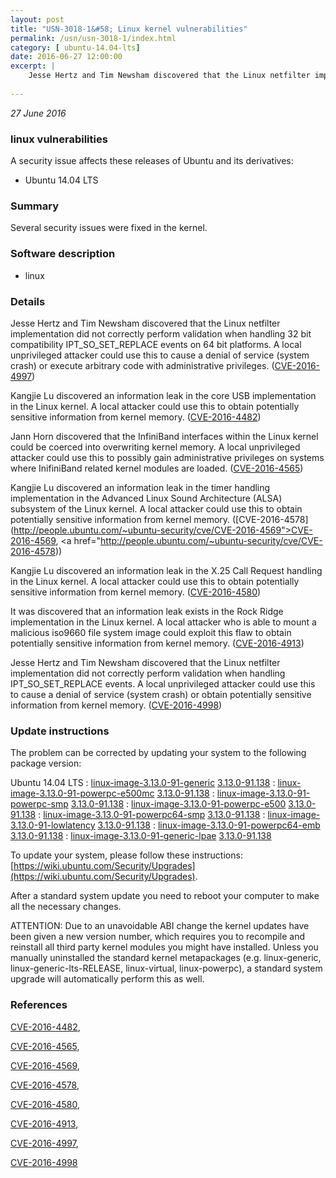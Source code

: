 ```yaml
---
layout: post
title: "USN-3018-1&#58; Linux kernel vulnerabilities"
permalink: /usn/usn-3018-1/index.html
category: [ ubuntu-14.04-lts]
date: 2016-06-27 12:00:00
excerpt: |
    Jesse Hertz and Tim Newsham discovered that the Linux netfilter implementation did not correctly perform validation when handling 32 bit compatibility IPT_SO_SET_REPLACE events on 64 bit platforms. A local unprivileged attacker could use this to cause a denial of service (system crash) or execute arbitrary code with administrative privileges. ([CVE-2016-4997](http://people.ubuntu.com/~ubuntu-security/cve/CVE-2016-4997))
    
--- 
```

 
 

*27 June 2016*

### linux vulnerabilities

A security issue affects these releases of Ubuntu and its derivatives:

* Ubuntu 14.04 LTS

### Summary

Several security issues were fixed in the kernel. 

### Software description

* linux 

### Details

Jesse Hertz and Tim Newsham discovered that the Linux netfilter implementation did not correctly perform validation when handling 32 bit compatibility IPT_SO_SET_REPLACE events on 64 bit platforms. A local unprivileged attacker could use this to cause a denial of service (system crash) or execute arbitrary code with administrative privileges. ([CVE-2016-4997](http://people.ubuntu.com/~ubuntu-security/cve/CVE-2016-4997))

Kangjie Lu discovered an information leak in the core USB implementation in the Linux kernel. A local attacker could use this to obtain potentially sensitive information from kernel memory. ([CVE-2016-4482](http://people.ubuntu.com/~ubuntu-security/cve/CVE-2016-4482))

Jann Horn discovered that the InfiniBand interfaces within the Linux kernel could be coerced into overwriting kernel memory. A local unprivileged attacker could use this to possibly gain administrative privileges on systems where InifiniBand related kernel modules are loaded. ([CVE-2016-4565](http://people.ubuntu.com/~ubuntu-security/cve/CVE-2016-4565))

Kangjie Lu discovered an information leak in the timer handling implementation in the Advanced Linux Sound Architecture (ALSA) subsystem of the Linux kernel. A local attacker could use this to obtain potentially sensitive information from kernel memory. ([CVE-2016-4578](http://people.ubuntu.com/~ubuntu-security/cve/CVE-2016-4569">CVE-2016-4569</a>, <a href="http://people.ubuntu.com/~ubuntu-security/cve/CVE-2016-4578))

Kangjie Lu discovered an information leak in the X.25 Call Request handling in the Linux kernel. A local attacker could use this to obtain potentially sensitive information from kernel memory. ([CVE-2016-4580](http://people.ubuntu.com/~ubuntu-security/cve/CVE-2016-4580))

It was discovered that an information leak exists in the Rock Ridge implementation in the Linux kernel. A local attacker who is able to mount a malicious iso9660 file system image could exploit this flaw to obtain potentially sensitive information from kernel memory. ([CVE-2016-4913](http://people.ubuntu.com/~ubuntu-security/cve/CVE-2016-4913))

Jesse Hertz and Tim Newsham discovered that the Linux netfilter implementation did not correctly perform validation when handling IPT_SO_SET_REPLACE events. A local unprivileged attacker could use this to cause a denial of service (system crash) or obtain potentially sensitive information from kernel memory. ([CVE-2016-4998](http://people.ubuntu.com/~ubuntu-security/cve/CVE-2016-4998)) 

### Update instructions

The problem can be corrected by updating your system to the following package version:

Ubuntu 14.04 LTS
 : [linux-image-3.13.0-91-generic](https://launchpad.net/ubuntu/+source/linux) <span> [3.13.0-91.138](https://launchpad.net/ubuntu/+source/linux/3.13.0-91.138) </span> 
 : [linux-image-3.13.0-91-powerpc-e500mc](https://launchpad.net/ubuntu/+source/linux) <span> [3.13.0-91.138](https://launchpad.net/ubuntu/+source/linux/3.13.0-91.138) </span> 
 : [linux-image-3.13.0-91-powerpc-smp](https://launchpad.net/ubuntu/+source/linux) <span> [3.13.0-91.138](https://launchpad.net/ubuntu/+source/linux/3.13.0-91.138) </span> 
 : [linux-image-3.13.0-91-powerpc-e500](https://launchpad.net/ubuntu/+source/linux) <span> [3.13.0-91.138](https://launchpad.net/ubuntu/+source/linux/3.13.0-91.138) </span> 
 : [linux-image-3.13.0-91-powerpc64-smp](https://launchpad.net/ubuntu/+source/linux) <span> [3.13.0-91.138](https://launchpad.net/ubuntu/+source/linux/3.13.0-91.138) </span> 
 : [linux-image-3.13.0-91-lowlatency](https://launchpad.net/ubuntu/+source/linux) <span> [3.13.0-91.138](https://launchpad.net/ubuntu/+source/linux/3.13.0-91.138) </span> 
 : [linux-image-3.13.0-91-powerpc64-emb](https://launchpad.net/ubuntu/+source/linux) <span> [3.13.0-91.138](https://launchpad.net/ubuntu/+source/linux/3.13.0-91.138) </span> 
 : [linux-image-3.13.0-91-generic-lpae](https://launchpad.net/ubuntu/+source/linux) <span> [3.13.0-91.138](https://launchpad.net/ubuntu/+source/linux/3.13.0-91.138) </span> 

To update your system, please follow these instructions: [https://wiki.ubuntu.com/Security/Upgrades](https://wiki.ubuntu.com/Security/Upgrades).

After a standard system update you need to reboot your computer to make all the necessary changes.

ATTENTION: Due to an unavoidable ABI change the kernel updates have been given a new version number, which requires you to recompile and reinstall all third party kernel modules you might have installed. Unless you manually uninstalled the standard kernel metapackages (e.g. linux-generic, linux-generic-lts-RELEASE, linux-virtual, linux-powerpc), a standard system upgrade will automatically perform this as well. 

### References

 
 [CVE-2016-4482](http://people.ubuntu.com/~ubuntu-security/cve/CVE-2016-4482), 

 [CVE-2016-4565](http://people.ubuntu.com/~ubuntu-security/cve/CVE-2016-4565), 

 [CVE-2016-4569](http://people.ubuntu.com/~ubuntu-security/cve/CVE-2016-4569), 

 [CVE-2016-4578](http://people.ubuntu.com/~ubuntu-security/cve/CVE-2016-4578), 

 [CVE-2016-4580](http://people.ubuntu.com/~ubuntu-security/cve/CVE-2016-4580), 

 [CVE-2016-4913](http://people.ubuntu.com/~ubuntu-security/cve/CVE-2016-4913), 

 [CVE-2016-4997](http://people.ubuntu.com/~ubuntu-security/cve/CVE-2016-4997), 

 [CVE-2016-4998](http://people.ubuntu.com/~ubuntu-security/cve/CVE-2016-4998)
 

